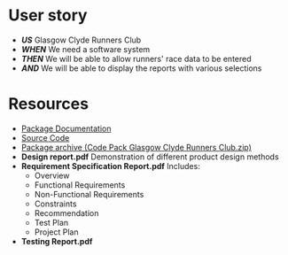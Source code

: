 # User story
- ***US*** Glasgow Clyde Runners Club
- ***WHEN***  We need a software system
- ***THEN*** We will be able to allow runners' race data to be entered
- ***AND*** We will be able to display the reports with various selections

# Resources
- [Package Documentation](https://stanstarishko.github.io/RunnersClubJavaDocs/)
- [Source Code](https://github.com/StanStarishko/Portfolio/tree/main/Java/Glasgow%20Clyde%20Runners%20Club/src)
- [Package archive (Code Pack Glasgow Clyde Runners Club.zip)](https://github.com/StanStarishko/Portfolio/blob/main/Java/Glasgow%20Clyde%20Runners%20Club/Code%20Pack%20Glasgow%20Clyde%20Runners%20Club.zip)
- **Design report.pdf** Demonstration of different product design methods
- **Requirement Specification Report.pdf** Includes:
  - Overview
  - Functional Requirements
  - Non-Functional Requirements
  - Constraints
  - Recommendation
  - Test Plan
  - Project Plan
- **Testing Report.pdf**



